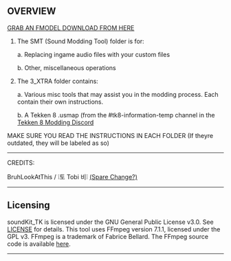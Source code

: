 OVERVIEW
--------------------------------------------------------------

[GRAB AN FMODEL DOWNLOAD FROM HERE](https://fmodel.app/download)

1. The SMT (Sound Modding Tool) folder is for:
   
   a. Replacing ingame audio files with your custom files

   b. Other, miscellaneous operations

3. The 3_XTRA folder contains:
   
   a. Various misc tools that may assist you in the modding process. Each contain their own instructions.
   
   b. A Tekken 8 .usmap (from the #tk8-information-temp channel in the [Tekken 8 Modding Discord](https://discord.gg/nCAeJE4z5U)
   

MAKE SURE YOU READ THE INSTRUCTIONS IN EACH FOLDER (If theyre outdated, they will be labeled as so)

--------------------------------------------------------------
CREDITS:

BruhLookAtThis / ❕토 Tobi 비❕ [(Spare Change?)](https://linktr.ee/BruhLookAtThis)

--------------------------------------------------------------
## Licensing

soundKit_TK is licensed under the GNU General Public License v3.0. See [LICENSE](LICENSE.md) for details.
This tool uses FFmpeg version 7.1.1, licensed under the GPL v3. FFmpeg is a trademark of Fabrice Bellard. The FFmpeg source code is available [here](https://github.com/FFmpeg/FFmpeg/releases/tag/n7.1.1).

--------------------------------------------------------------
